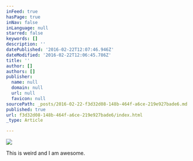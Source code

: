 ```yaml
---
inFeed: true
hasPage: true
inNav: false
inLanguage: null
starred: false
keywords: []
description: ''
datePublished: '2016-02-22T12:07:46.946Z'
dateModified: '2016-02-22T12:06:45.786Z'
title: ''
author: []
authors: []
publisher:
  name: null
  domain: null
  url: null
  favicon: null
sourcePath: _posts/2016-02-22-f3d32d08-148b-464f-a6ce-219e927bade6.md
published: true
url: f3d32d08-148b-464f-a6ce-219e927bade6/index.html
_type: Article

---
```

![](https://the-grid-user-content.s3-us-west-2.amazonaws.com/c2f6f591-9837-40e6-a0b1-ee7feb59d154.jpg)

This is weird and I am awesome.